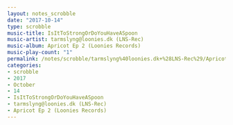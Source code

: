 ```yaml
---
layout: notes_scrobble
date: "2017-10-14"
type: scrobble
music-title: IsItToStrongOrDoYouHaveASpoon
music-artist: tarmslyng@loonies.dk (LNS-Rec)
music-album: Apricot Ep 2 (Loonies Records)
music-play-count: "1"
permalink: /notes/scrobble/tarmslyng%40loonies.dk+%28LNS-Rec%29/Apricot+Ep+2+%28Loonies+Records%29/cd1e2fd6a48dd6c87975b95131c1825f171e5078.html
categories:
- scrobble
- 2017
- October
- 14
- IsItToStrongOrDoYouHaveASpoon
- tarmslyng@loonies.dk (LNS-Rec)
- Apricot Ep 2 (Loonies Records)
---
```

